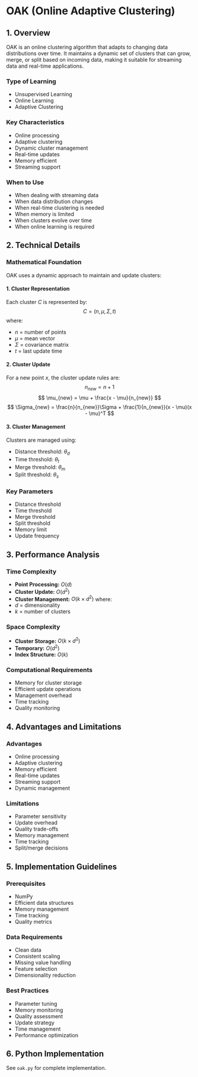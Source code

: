 # OAK (Online Adaptive Clustering)

## 1. Overview
OAK is an online clustering algorithm that adapts to changing data distributions over time. It maintains a dynamic set of clusters that can grow, merge, or split based on incoming data, making it suitable for streaming data and real-time applications.

### Type of Learning
- Unsupervised Learning
- Online Learning
- Adaptive Clustering

### Key Characteristics
- Online processing
- Adaptive clustering
- Dynamic cluster management
- Real-time updates
- Memory efficient
- Streaming support

### When to Use
- When dealing with streaming data
- When data distribution changes
- When real-time clustering is needed
- When memory is limited
- When clusters evolve over time
- When online learning is required

## 2. Technical Details

### Mathematical Foundation

OAK uses a dynamic approach to maintain and update clusters:

#### 1. Cluster Representation
Each cluster $C$ is represented by:
$$
C = (n, \mu, \Sigma, t)
$$
where:
- $n$ = number of points
- $\mu$ = mean vector
- $\Sigma$ = covariance matrix
- $t$ = last update time

#### 2. Cluster Update
For a new point $x$, the cluster update rules are:
$$
n_{new} = n + 1
$$
$$
\mu_{new} = \mu + \frac{x - \mu}{n_{new}}
$$
$$
\Sigma_{new} = \frac{n}{n_{new}}\Sigma + \frac{1}{n_{new}}(x - \mu)(x - \mu)^T
$$

#### 3. Cluster Management
Clusters are managed using:
- Distance threshold: $\theta_d$
- Time threshold: $\theta_t$
- Merge threshold: $\theta_m$
- Split threshold: $\theta_s$

### Key Parameters
- Distance threshold
- Time threshold
- Merge threshold
- Split threshold
- Memory limit
- Update frequency

## 3. Performance Analysis

### Time Complexity
- **Point Processing:** $O(d)$
- **Cluster Update:** $O(d^2)$
- **Cluster Management:** $O(k \times d^2)$
where:
- $d$ = dimensionality
- $k$ = number of clusters

### Space Complexity
- **Cluster Storage:** $O(k \times d^2)$
- **Temporary:** $O(d^2)$
- **Index Structure:** $O(k)$

### Computational Requirements
- Memory for cluster storage
- Efficient update operations
- Management overhead
- Time tracking
- Quality monitoring

## 4. Advantages and Limitations

### Advantages
- Online processing
- Adaptive clustering
- Memory efficient
- Real-time updates
- Streaming support
- Dynamic management

### Limitations
- Parameter sensitivity
- Update overhead
- Quality trade-offs
- Memory management
- Time tracking
- Split/merge decisions

## 5. Implementation Guidelines

### Prerequisites
- NumPy
- Efficient data structures
- Memory management
- Time tracking
- Quality metrics

### Data Requirements
- Clean data
- Consistent scaling
- Missing value handling
- Feature selection
- Dimensionality reduction

### Best Practices
- Parameter tuning
- Memory monitoring
- Quality assessment
- Update strategy
- Time management
- Performance optimization

## 6. Python Implementation
See `oak.py` for complete implementation. 
